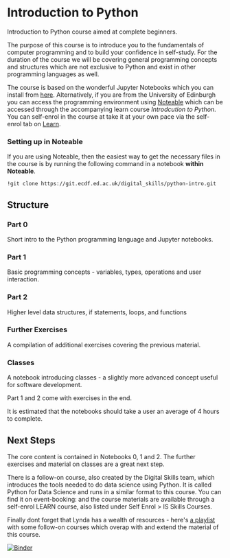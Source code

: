 # Introduction to Python
Introduction to Python course aimed at complete beginners.

The purpose of this course is to introduce you to the fundamentals of computer programming and to build your confidence in self-study. For the duration of the course we will be covering general programming concepts and structures which are not exclusive to Python and exist in other programming languages as well.

The course is based on the wonderful Jupyter Notebooks which you can install from [here](http://jupyter.org/install). Alternatively, if you are from the University of Edinburgh you can access the programming environment using [Noteable](https://noteable.edina.ac.uk/) which can be accessed through the accompanying learn course *Introdcution to Python*. You can self-enrol in the course at take it at your own pace via the self-enrol tab on [Learn](https://learn.ed.ac.uk).

### Setting up in Noteable
If you are using Noteable, then the easiest way to get the necessary files in the course is by running the following command in a notebook **within Noteable**.
```
!git clone https://git.ecdf.ed.ac.uk/digital_skills/python-intro.git
```

## Structure

### Part 0
Short intro to the Python programming language and Jupyter notebooks.

### Part 1
Basic programming concepts - variables, types, operations and user interaction.

### Part 2
Higher level data structures, if statements, loops, and functions

### Further Exercises
A compilation of additional exercises covering the previous material.

### Classes
A notebook introducing classes - a slightly more advanced concept useful for software development.

Part 1 and 2 come with exercises in the end.

It is estimated that the notebooks should take a user an average of 4 hours to complete.

## Next Steps
The core content is contained in Notebooks 0, 1 and 2. The further exercises and material on classes are a great next step.

There is a follow-on course, also created by the Digital Skills team, which introduces the tools needed to do data science using Python. It is called Python for Data Science and runs in a similar format to this course. You can find it on event-booking: and the course materials are available through a self-enrol LEARN course, also listed under Self Enrol > IS Skills Courses.

Finally dont forget that Lynda has a wealth of resources - here's [a playlist](https://www.lynda.com/SharedPlaylist/562f8107f9e34f5480689c57e657e637) with some follow-on courses which overap with and extend the material of this course.

[![Binder](https://mybinder.org/badge_logo.svg)](https://mybinder.org/v2/gh/jamesaslack/digiskillstest/HEAD)
